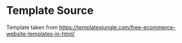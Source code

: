 # Template Source
Template taken from https://templatesjungle.com/free-ecommerce-website-templates-in-html/
